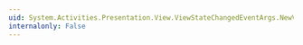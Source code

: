 ```yaml
---
uid: System.Activities.Presentation.View.ViewStateChangedEventArgs.NewValue
internalonly: False
---
```

